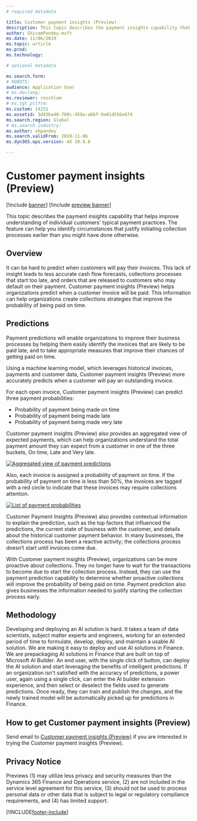 ```yaml
---
# required metadata

title: Customer payment insights (Preview)
description: This topic describes the payment insights capability that helps improve understanding of individual customers' typical payment practices. The feature can help you identify circumstances that justify initiating collection processes earlier than you might have done otherwise.
author: ShivamPandey-msft
ms.date: 11/06/2019
ms.topic: article
ms.prod: 
ms.technology: 

# optional metadata

ms.search.form: 
# ROBOTS: 
audience: Application User
# ms.devlang: 
ms.reviewer: roschlom
# ms.tgt_pltfrm: 
ms.custom: 14151
ms.assetid: 3d43ba40-780c-459a-a66f-9a01d556e674
ms.search.region: Global
# ms.search.industry: 
ms.author: shpandey
ms.search.validFrom: 2019-11-06
ms.dyn365.ops.version: AX 10.0.8

---
```


# Customer payment insights (Preview)

[!include [banner](../includes/banner.md)]
[!include [preview banner](../includes/preview-banner.md)]

This topic describes the payment insights capability that helps improve understanding of individual customers' typical payment practices. The feature can help you identify circumstances that justify initiating collection processes earlier than you might have done otherwise. 

## Overview

It can be hard to predict when customers will pay their invoices. This lack of insight leads to less accurate cash flow forecasts, collections processes that start too late, and orders that are released to customers who may default on their payment. Customer payment insights (Preview) helps organizations predict when a customer invoice will be paid. This information can help organizations create collections strategies that improve the probability of being paid on time. 

## Predictions

Payment predictions will enable organizations to improve their business processes by helping them easily identify the invoices that are likely to be paid late, and to take appropriate measures that improve their chances of getting paid on time.

Using a machine learning model, which leverages historical invoices, payments and customer data, Customer payment insights (Preview) more accurately predicts when a customer will pay an outstanding invoice.

For each open invoice, Customer payment insights (Preview) can predict three payment probabilities:

-	Probability of payment being made on time 
-	Probability of payment being made late
-	Probability of payment being made very late

Customer payment insights (Preview) also provides an aggregated view of expected payments, which can help organizations understand the total payment amount they can expect from a customer in one of the three buckets, On time, Late and Very late.

[![Aggregated view of payment predictions](./media/graphic-payment-reports.png)](./media/graphic-payment-reports.png)

Also, each invoice is assigned a probability of payment on time. If the probability of payment on time is less than 50%, the invoices are tagged with a red circle to  indicate that these invoices may require collections attention. 

[![List of payment probabilities](./media/customer-pymnt-probability-list.png)](./media/customer-pymnt-probability-list.png)

Customer Payment Insights (Preview) also provides contextual information to explain the prediction, such as the top factors that influenced the predictions, the current state of business with the customer, and details about the historical customer payment behavior. 
In many businesses, the collections process has been a reactive activity; the collections process doesn’t start until invoices come due. 

With Customer payment insights (Preview), organizations can be more proactive about collections. They no longer have to wait for the transactions to become due to start the collection process. Instead, they can use the payment prediction capability to determine whether proactive collections will improve the probability of being paid on time. Payment prediction also gives businesses the information needed to justify starting the collection process early.

## Methodology

Developing and deploying an AI solution is hard. It takes a team of data scientists, subject matter experts and engineers, working for an extended period of time to formulate, develop, deploy, and maintain a usable AI solution. We are making it easy to deploy and use AI solutions in Finance. We are prepackaging AI solutions in Finance that are built on top of Microsoft AI Builder. An end user, with the single click of button, can deploy the AI solution and start leveraging the benefits of intelligent predictions. If an organization isn't satisfied with the accuracy of predictions, a power user, again using a single click, can enter the AI builder extension experience, and then select or deselect the fields used to generate predictions. Once ready, they can train and publish the changes, and the newly trained model will be automatically picked up for predictions in Finance.

## How to get Customer payment insights (Preview)

Send email to [Customer payment insights (Preview)](mailto:fiap@microsoft.com) if you are interested in trying the Customer payment insights (Preview).

## Privacy Notice

Previews (1) may utilize less privacy and security measures than the Dynamics 365 Finance and Operations service, (2) are not included in the service level agreement for this service, (3) should not be used to process personal data or other data that is subject to legal or regulatory compliance requirements, and (4) has limited support.




[!INCLUDE[footer-include](../../includes/footer-banner.md)]